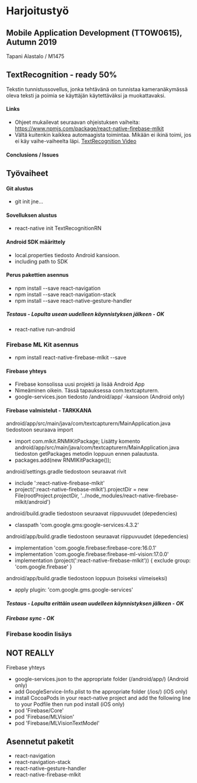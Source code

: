# Harjoitustyö
## Mobile Application Development (TTOW0615), Autumn 2019
Tapani Alastalo / M1475


## TextRecognition - ready 50%
Tekstin tunnistussovellus, jonka tehtävänä on tunnistaa kameranäkymässä oleva teksti ja poimia se käyttäjän käytettäväksi ja muokattavaksi.
#### Links
* Ohjeet mukailevat seuraavan ohjeistuksen vaiheita: https://www.npmjs.com/package/react-native-firebase-mlkit
* Vältä kuitenkin kaikkea automaagista toimintaa. Mikään ei ikinä toimi, jos ei käy vaihe-vaiheelta läpi.
[TextRecognition Video](videos/....mp4)
#### Conclusions / Issues

## Työvaiheet
#### Git alustus
* git init jne...
#### Sovelluksen alustus
* react-native init TextRecognitionRN
#### Android SDK määrittely
* local.properties tiedosto Android kansioon.
* including path to SDK
#### Perus pakettien asennus
* npm install --save react-navigation
* npm install --save react-navigation-stack
* npm install --save react-native-gesture-handler
##### Testaus - Lopulta usean uudelleen käynnistyksen jälkeen - OK
* react-native run-android

### Firebase ML Kit asennus
* npm install react-native-firebase-mlkit --save

#### Firebase yhteys
* Firebase konsolissa uusi projekti ja lisää Android App
* Nimeäminen oikein. Tässä tapauksessa com.textcapturern.
* google-services.json tiedosto /android/app/ -kansioon (Android only)

#### Firebase valmistelut - TARKKANA
android/app/src/main/java/com/textcapturern/MainApplication.java tiedostoon seuraava import
* import com.mlkit.RNMlKitPackage;
Lisätty komento android/app/src/main/java/com/textcapturern/MainApplication.java tiedoston getPackages metodin loppuun ennen palautusta.
* packages.add(new RNMlKitPackage());

android/settings.gradle tiedostoon seuraavat rivit
* include ':react-native-firebase-mlkit'
* project(':react-native-firebase-mlkit').projectDir = new File(rootProject.projectDir, '../node_modules/react-native-firebase-mlkit/android')

android/build.gradle tiedostoon seuraavat riippuvuudet (depedencies)
* classpath 'com.google.gms:google-services:4.3.2'

android/app/build.gradle tiedostoon seuraavat riippuvuudet (depedencies)
* implementation 'com.google.firebase:firebase-core:16.0.1'
* implementation 'com.google.firebase:firebase-ml-vision:17.0.0'
* implementation (project(':react-native-firebase-mlkit')) { exclude group: 'com.google.firebase' }

android/app/build.gradle tiedostoon loppuun (toiseksi viimeiseksi)
* apply plugin: 'com.google.gms.google-services'

##### Testaus - Lopulta erittäin usean uudelleen käynnistyksen jälkeen - OK
##### Firebase sync - OK

### Firebase koodin lisäys

## NOT REALLY

Firebase yhteys
* google-services.json to the appropriate folder (/android/app/) (Android only)
* add GoogleService-Info.plist to the appropriate folder (/ios/) (iOS only)
* install CocoaPods in your react-native project and add the following line to your Podfile then run pod install (iOS only)
* pod 'Firebase/Core'
* pod 'Firebase/MLVision'
* pod 'Firebase/MLVisionTextModel'


## Asennetut paketit
* react-navigation
* react-navigation-stack
* react-native-gesture-handler
* react-native-firebase-mlkit